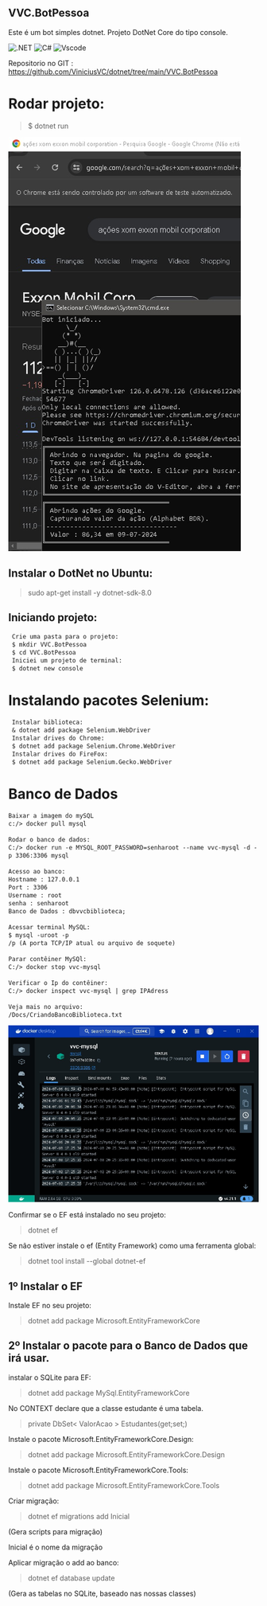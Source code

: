 ## VVC.BotPessoa

Este é um bot simples dotnet.
Projeto DotNet Core do tipo console.

![.NET](https://img.shields.io/badge/.NET-5C2D91?style=for-the-badge&logo=.net&logoColor=white)
![C#](https://img.shields.io/badge/c%23-%23239120.svg?style=for-the-badge&logo=csharp&logoColor=white)
![Vscode](https://img.shields.io/badge/Vscode-007ACC?style=for-the-badge&logo=visual-studio-code&logoColor=white)


Repositorio no GIT :
https://github.com/ViniciusVC/dotnet/tree/main/VVC.BotPessoa

# Rodar projeto:

> $ dotnet run

![DockerMySQLPrtSc](Docs/botpessoal.jpg "PrtScMySql")

## Instalar o DotNet no Ubuntu:
> sudo apt-get install -y dotnet-sdk-8.0

## Iniciando projeto:
```
 Crie uma pasta para o projeto:
 $ mkdir VVC.BotPessoa
 $ cd VVC.BotPessoa
 Iniciei um projeto de terminal:
 $ dotnet new console
``` 

# Instalando pacotes Selenium:
```
 Instalar biblioteca:
 & dotnet add package Selenium.WebDriver
 Instalar drives do Chrome:
 $ dotnet add package Selenium.Chrome.WebDriver
 Instalar drives do FireFox:
 $ dotnet add package Selenium.Gecko.WebDriver
```

# Banco de Dados
```
Baixar a imagem do mySQL
c:/> docker pull mysql

Rodar o banco de dados:
C:/> docker run -e MYSQL_ROOT_PASSWORD=senharoot --name vvc-mysql -d -p 3306:3306 mysql

Acesso ao banco:
Hostname : 127.0.0.1
Port : 3306
Username : root
senha : senharoot
Banco de Dados : dbvvcbiblioteca;

Acessar terminal MySQL: 
$ mysql -uroot -p
/p (A porta TCP/IP atual ou arquivo de soquete)

Parar contêiner MySQl:
C:/> docker stop vvc-mysql

Verificar o Ip do contêiner:
C:/> docker inspect vvc-mysql | grep IPAdress

Veja mais no arquivo:
/Docs/CriandoBancoBiblioteca.txt

```
![DockerMySQLPrtSc](Docs/mysqldocker.jpg "PrtScMySql")



Confirmar se o EF está instalado no seu projeto:

> dotnet ef

Se não estiver instale o ef (Entity Framework) como uma ferramenta global:

> dotnet tool install --global dotnet-ef

## 1º Instalar o EF

Instale EF no seu projeto:

> dotnet add package Microsoft.EntityFrameworkCore

## 2º Instalar o pacote para o Banco de Dados que irá usar.

instalar o SQLite para EF:

> dotnet add package MySql.EntityFrameworkCore

No CONTEXT declare que a classe estudante é uma tabela.

> private DbSet< ValorAcao > Estudantes(get;set;)


Instale o pacote Microsoft.EntityFrameworkCore.Design:
> dotnet add package Microsoft.EntityFrameworkCore.Design

Instale o pacote Microsoft.EntityFrameworkCore.Tools:
> dotnet add package Microsoft.EntityFrameworkCore.Tools

Criar migração:
> dotnet ef migrations add Inicial

 (Gera scripts para migração)

Inicial é o nome da migração

Aplicar migração o add ao banco:

> dotnet ef database update

 (Gera as tabelas no SQLite, baseado nas nossas classes)